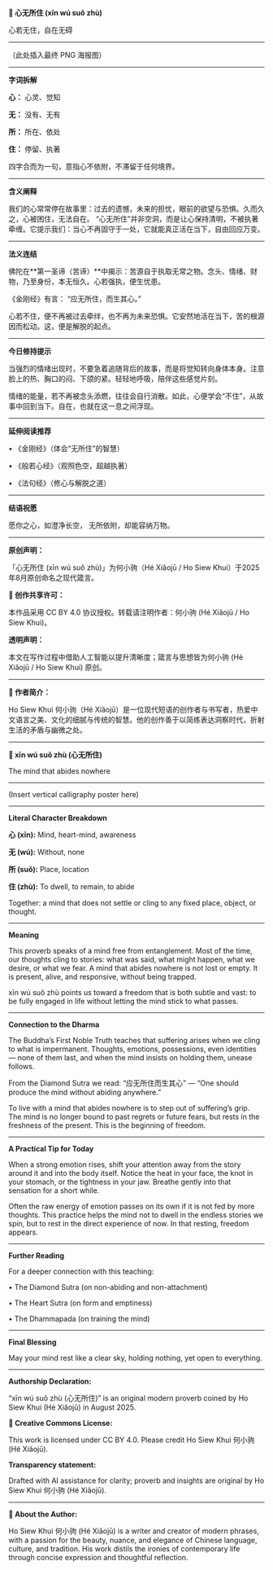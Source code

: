 **📜 心无所住 (xīn wú suǒ zhù)**

心若无住，自在无碍
________________________________________
（此处插入最终 PNG 海报图）
________________________________________
**字词拆解**

**心：** 心灵、觉知

**无：** 没有、无有

**所：** 所在、依处

**住：** 停留、执著

四字合而为一句，意指心不依附，不滞留于任何境界。
________________________________________
**含义阐释**

我们的心常常停在故事里：过去的遗憾，未来的担忧，眼前的欲望与恐惧。久而久之，心被困住，无法自在。
“心无所住”并非空洞，而是让心保持清明，不被执著牵缠。它提示我们：当心不再固守于一处，它就能真正活在当下，自由回应万变。
________________________________________
**法义连结**

佛陀在**第一圣谛（苦谛）**中揭示：苦源自于执取无常之物。念头、情绪、财物，乃至身份，本无恒久。心若强执，便生忧患。

《金刚经》有言：
“应无所住，而生其心。”

心若不住，便不再被过去牵绊，也不再为未来恐惧。它安然地活在当下，苦的根源因而松动。这，便是解脱的起点。
________________________________________
**今日修持提示**

当强烈的情绪出现时，不要急着追随背后的故事，而是将觉知转向身体本身。注意脸上的热、胸口的闷、下颌的紧。轻轻地呼吸，陪伴这些感觉片刻。

情绪的能量，若不再被念头添燃，往往会自行消散。如此，心便学会“不住”，从故事中回到当下。自在，也就在这一息之间浮现。
________________________________________
**延伸阅读推荐**

•	《金刚经》（体会“无所住”的智慧）

•	《般若心经》（观照色空，超越执著）

•	《法句经》（修心与解脱之道）
________________________________________
**结语祝愿**

愿你之心，如澄净长空，
无所依附，却能容纳万物。
________________________________________
**原创声明：**

「心无所住 (xīn wú suǒ zhù)」为何小驹（Hé Xiǎojū / Ho Siew Khui）于2025年8月原创命名之现代箴言。

**🌿 创作共享许可：**

本作品采用 CC BY 4.0 协议授权。转载请注明作者：何小驹 (Hé Xiǎojū / Ho Siew Khui)。

**透明声明：**

本文在写作过程中借助人工智能以提升清晰度；箴言与思想皆为何小驹 (Hé Xiǎojū / Ho Siew Khui) 原创。
________________________________________
**🌿 作者简介：**

Ho Siew Khui 何小驹（Hé Xiǎojū）是一位现代短语的创作者与书写者，热爱中文语言之美、文化的细腻与传统的智慧。他的创作善于以简练表达洞察时代，折射生活的矛盾与幽微之处。
________________________________________

**📜 xīn wú suǒ zhù (心无所住)**

The mind that abides nowhere
________________________________________
(Insert vertical calligraphy poster here)
________________________________________
**Literal Character Breakdown**

**心 (xīn):** Mind, heart-mind, awareness

**无 (wú):** Without, none

**所 (suǒ):** Place, location

**住 (zhù):** To dwell, to remain, to abide

Together: a mind that does not settle or cling to any fixed place, object, or thought.
________________________________________
**Meaning**

This proverb speaks of a mind free from entanglement. Most of the time, our thoughts cling to stories: what was said, what might happen, what we desire, or what we fear. A mind that abides nowhere is not lost or empty. It is present, alive, and responsive, without being trapped.

xīn wú suǒ zhù points us toward a freedom that is both subtle and vast: to be fully engaged in life without letting the mind stick to what passes.
________________________________________
**Connection to the Dharma**

The Buddha’s First Noble Truth teaches that suffering arises when we cling to what is impermanent. Thoughts, emotions, possessions, even identities — none of them last, and when the mind insists on holding them, unease follows.

From the Diamond Sutra we read: “应无所住而生其心” — “One should produce the mind without abiding anywhere.”

To live with a mind that abides nowhere is to step out of suffering’s grip. The mind is no longer bound to past regrets or future fears, but rests in the freshness of the present. This is the beginning of freedom.
________________________________________
**A Practical Tip for Today**

When a strong emotion rises, shift your attention away from the story around it and into the body itself. Notice the heat in your face, the knot in your stomach, or the tightness in your jaw. Breathe gently into that sensation for a short while.

Often the raw energy of emotion passes on its own if it is not fed by more thoughts. This practice helps the mind not to dwell in the endless stories we spin, but to rest in the direct experience of now. In that resting, freedom appears.
________________________________________
**Further Reading**

For a deeper connection with this teaching:

•	The Diamond Sutra (on non-abiding and non-attachment)

•	The Heart Sutra (on form and emptiness)

•	The Dhammapada (on training the mind)
________________________________________
**Final Blessing**

May your mind rest like a clear sky,
holding nothing, yet open to everything.
________________________________________
**Authorship Declaration:**

“xīn wú suǒ zhù (心无所住)” is an original modern proverb coined by Ho Siew Khui (Hé Xiǎojū) in August 2025.

**🌿 Creative Commons License:**

This work is licensed under CC BY 4.0. Please credit Ho Siew Khui 何小驹 (Hé Xiǎojū).

**Transparency statement:**

Drafted with AI assistance for clarity; proverb and insights are original by Ho Siew Khui 何小驹 (Hé Xiǎojū).
________________________________________
**🌿 About the Author:**

Ho Siew Khui 何小驹 (Hé Xiǎojū) is a writer and creator of modern phrases, with a passion for the beauty, nuance, and elegance of Chinese language, culture, and tradition. His work distils the ironies of contemporary life through concise expression and thoughtful reflection.

